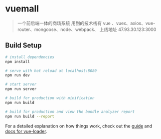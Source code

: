 # vuemall

> 一个前后端一体的商场系统 用到的技术栈有 vue 、vuex、axios、vue-router、mongoose、node、webpack、
> 上线地址 47.93.30.123:3000


## Build Setup

``` bash
# install dependencies
npm install

# serve with hot reload at localhost:8080
npm run dev

# start server
npm run server

# build for production with minification
npm run build

# build for production and view the bundle analyzer report
npm run build --report
```

For a detailed explanation on how things work, check out the [guide](http://vuejs-templates.github.io/webpack/) and [docs for vue-loader](http://vuejs.github.io/vue-loader).
